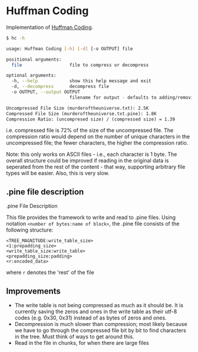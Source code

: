 # Huffman Coding

Implementation of [Huffman Coding](https://en.wikipedia.org/wiki/Huffman_coding).

```sh
$ hc -h

usage: Huffman Coding [-h] [-d] [-o OUTPUT] file

positional arguments:
  file                  file to compress or decompress

optional arguments:
  -h, --help            show this help message and exit
  -d, --decompress      decompress file
  -o OUTPUT, --output OUTPUT
                        filename for output - defaults to adding/removing .pine
```


```txt
Uncompressed File Size (murderoftheuniverse.txt): 2.5K
Compressed File Size (murderoftheuniverse.txt.pine): 1.8K
Compression Ratio: (uncompresed size) / (compressed size) = 1.39
```

i.e. compressed file is 72% of the size of the uncompressed file. The compression ratio would depend on the number of unique characters in the uncompressed file; the fewer characters, the higher the compression ratio.

Note: this only works on ASCII files - i.e., each character is 1 byte. The overall structure could be improved if reading in the original data is seperated from the rest of the content - that way, supporting arbitrary file types will be easier. Also, this is very slow.

## .pine file description

.pine File Description

This file provides the framework to write and read to .pine
files. Using notation `<number of bytes:name of block>`, the
.pine file consists of the following structure:

```
<TREE_MAGNITUDE:write_table_size>
<1:prepadding_size>
<write_table_size:write_table>
<prepadding_size:padding>
<r:encoded_data>
```

where `r` denotes the 'rest' of the file

## Improvements

- The write table is not being compressed as much as it should be. It is currently saving the zeros and ones in the write table as their utf-8 codes (e.g. 0x30, 0x31) instead of as bytes of zeros and ones.
- Decompression is much slower than compression; most likely because we have to go through the compressed file bit by bit to find characters in the tree. Must think of ways to get around this.
- Read in the file in chunks, for when there are large files

